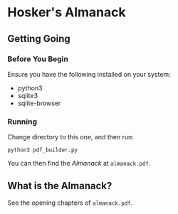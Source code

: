 # Hosker's Almanack

## Getting Going

### Before You Begin

Ensure you have the following installed on your system:

* python3
* sqlite3
* sqlite-browser

### Running

Change directory to this one, and then run:

    python3 pdf_builder.py

You can then find the *Almanack* at `almanack.pdf`.

## What is the Almanack?

See the opening chapters of `almanack.pdf`.
